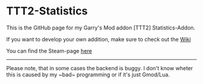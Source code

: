 # TTT2-Statistics
This is the GitHub page for my Garry's Mod addon [TTT2] Statistics-Addon.

If you want to develop your own addition, make sure to check out the [Wiki](https://github.com/Henotu/TTT2-Statistics/wiki)

You can find the Steam-page [here](https://steamcommunity.com/sharedfiles/filedetails/?id=2067070114)

---
Please note, that in some cases the backend is buggy. I don't know wheter this is caused by my ~bad~ programming or if it's just Gmod/Lua.
